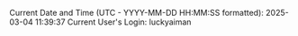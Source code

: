 Current Date and Time (UTC - YYYY-MM-DD HH:MM:SS formatted): 2025-03-04 11:39:37
Current User's Login: luckyaiman
